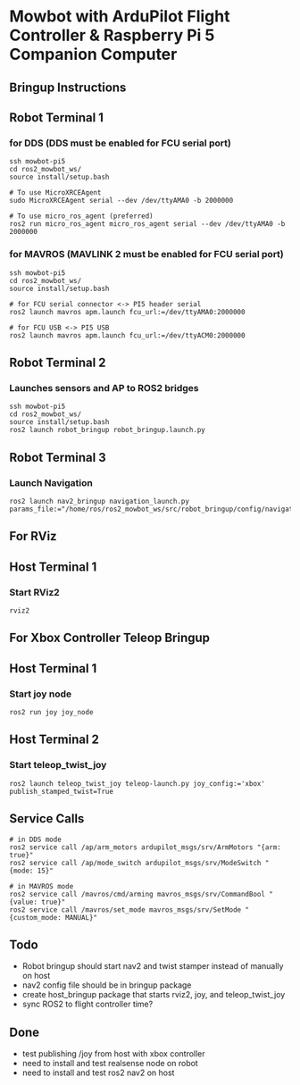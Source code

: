 # Mowbot with ArduPilot Flight Controller & Raspberry Pi 5 Companion Computer
## Bringup Instructions
## Robot Terminal 1
### for DDS (DDS must be enabled for FCU serial port)
```
ssh mowbot-pi5
cd ros2_mowbot_ws/
source install/setup.bash

# To use MicroXRCEAgent
sudo MicroXRCEAgent serial --dev /dev/ttyAMA0 -b 2000000

# To use micro_ros_agent (preferred)
ros2 run micro_ros_agent micro_ros_agent serial --dev /dev/ttyAMA0 -b 2000000
```

### for MAVROS (MAVLINK 2 must be enabled for FCU serial port)
```
ssh mowbot-pi5
cd ros2_mowbot_ws/
source install/setup.bash

# for FCU serial connector <-> PI5 header serial
ros2 launch mavros apm.launch fcu_url:=/dev/ttyAMA0:2000000

# for FCU USB <-> PI5 USB
ros2 launch mavros apm.launch fcu_url:=/dev/ttyACM0:2000000
```

## Robot Terminal 2
### Launches sensors and AP to ROS2 bridges
```
ssh mowbot-pi5
cd ros2_mowbot_ws/
source install/setup.bash
ros2 launch robot_bringup robot_bringup.launch.py
```

## Robot Terminal 3
### Launch Navigation
```
ros2 launch nav2_bringup navigation_launch.py params_file:="/home/ros/ros2_mowbot_ws/src/robot_bringup/config/navigation.config.yaml"
```

## For RViz
## Host Terminal 1
### Start RViz2
```
rviz2
```

## For Xbox Controller Teleop Bringup
## Host Terminal 1
### Start joy node
```
ros2 run joy joy_node
```

## Host Terminal 2
### Start teleop_twist_joy
```
ros2 launch teleop_twist_joy teleop-launch.py joy_config:='xbox' publish_stamped_twist=True
```

## Service Calls
```
# in DDS mode
ros2 service call /ap/arm_motors ardupilot_msgs/srv/ArmMotors "{arm: true}"
ros2 service call /ap/mode_switch ardupilot_msgs/srv/ModeSwitch "{mode: 15}"

# in MAVROS mode
ros2 service call /mavros/cmd/arming mavros_msgs/srv/CommandBool "{value: true}"
ros2 service call /mavros/set_mode mavros_msgs/srv/SetMode "{custom_mode: MANUAL}"
```

## Todo
- Robot bringup should start nav2 and twist stamper instead of manually on host
- nav2 config file should be in bringup package
- create host_bringup package that starts rviz2, joy, and teleop_twist_joy
- sync ROS2 to flight controller time?

## Done
- test publishing /joy from host with xbox controller
- need to install and test realsense node on robot
- need to install and test ros2 nav2 on host